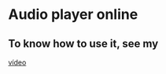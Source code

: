 # Audio player online
## To know how to use it, see my
[vídeo](https://www.youtube.com/channel/UC3LqWKSaH52fLRAW-F-WHFw)
